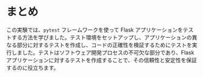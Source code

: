 # まとめ

この実験では、`pytest` フレームワークを使って Flask アプリケーションをテストする方法を学びました。テスト環境をセットアップし、アプリケーションの異なる部分に対するテストを作成し、コードの正確性を検証するためにテストを実行しました。テストはソフトウェア開発プロセスの不可欠な部分であり、Flask アプリケーションに対するテストを作成することで、その信頼性と安定性を保証するのに役立ちます。
